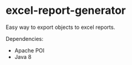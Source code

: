 # excel-report-generator

Easy way to export objects to excel reports.

Dependencies: 
* Apache POI
* Java 8
